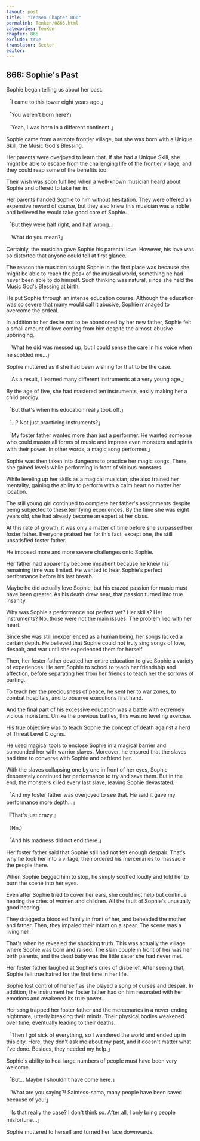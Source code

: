 ```yaml
---
layout: post
title:  "TenKen Chapter 866"
permalink: Tenken/0866.html
categories: TenKen
chapter: 866
exclude: true
translator: Seeker
editor: 
---
```

<h2>866: Sophie's Past</h2>

Sophie began telling us about her past.

「I came to this tower eight years ago.」

「You weren't born here?」

「Yeah, I was born in a different continent.」

Sophie came from a remote frontier village, but she was born with a Unique Skill, the Music God's Blessing.

Her parents were overjoyed to learn that. If she had a Unique Skill, she might be able to escape from the challenging life of the frontier village, and they could reap some of the benefits too.

Their wish was soon fulfilled when a well-known musician heard about Sophie and offered to take her in.

Her parents handed Sophie to him without hesitation. They were offered an expensive reward of course, but they also knew this musician was a noble and believed he would take good care of Sophie.

「But they were half right, and half wrong.」

「What do you mean?」

Certainly, the musician gave Sophie his parental love. However, his love was so distorted that anyone could tell at first glance.

The reason the musician sought Sophie in the first place was because she might be able to reach the peak of the musical world, something he had never been able to do himself. Such thinking was natural, since she held the Music God's Blessing at birth.

He put Sophie through an intense education course. Although the education was so severe that many would call it abusive, Sophie managed to overcome the ordeal.

In addition to her desire not to be abandoned by her new father, Sophie felt a small amount of love coming from him despite the almost-abusive upbringing.

「What he did was messed up, but I could sense the care in his voice when he scolded me...」

Sophie muttered as if she had been wishing for that to be the case.

「As a result, I learned many different instruments at a very young age.」

By the age of five, she had mastered ten instruments, easily making her a child prodigy.

「But that's when his education really took off.」

「...? Not just practicing instruments?」

「My foster father wanted more than just a performer. He wanted someone who could master all forms of music and impress even monsters and spirits with their power. In other words, a magic song performer.」

Sophie was then taken into dungeons to practice her magic songs. There, she gained levels while performing in front of vicious monsters.

While leveling up her skills as a magical musician, she also trained her mentality, gaining the ability to perform with a calm heart no matter her location.

The still young girl continued to complete her father's assignments despite being subjected to these terrifying experiences. By the time she was eight years old, she had already become an expert at her class.

At this rate of growth, it was only a matter of time before she surpassed her foster father. Everyone praised her for this fact, except one, the still unsatisfied foster father.

He imposed more and more severe challenges onto Sophie.

Her father had apparently become impatient because he knew his remaining time was limited. He wanted to hear Sophie's perfect performance before his last breath.

Maybe he did actually love Sophie, but his crazed passion for music must have been greater. As his death drew near, that passion turned into true insanity.

Why was Sophie's performance not perfect yet? Her skills? Her instruments? No, those were not the main issues. The problem lied with her heart.

Since she was still inexperienced as a human being, her songs lacked a certain depth. He believed that Sophie could not truly sing songs of love, despair, and war until she experienced them for herself.

Then, her foster father devoted her entire education to give Sophie a variety of experiences. He sent Sophie to school to teach her friendship and affection, before separating her from her friends to teach her the sorrows of parting.

To teach her the preciousness of peace, he sent her to war zones, to combat hospitals, and to observe executions first hand.

And the final part of his excessive education was a battle with extremely vicious monsters. Unlike the previous battles, this was no leveling exercise.

His true objective was to teach Sophie the concept of death against a herd of Threat Level C ogres.

He used magical tools to enclose Sophie in a magical barrier and surrounded her with warrior slaves. Moreover, he ensured that the slaves had time to converse with Sophie and befriend her.

With the slaves collapsing one by one in front of her eyes, Sophie desperately continued her performance to try and save them. But in the end, the monsters killed every last slave, leaving Sophie devastated.

「And my foster father was overjoyed to see that. He said it gave my performance more depth...」

『That's just crazy.』

（Nn.）

「And his madness did not end there.」

Her foster father said that Sophie still had not felt enough despair. That's why he took her into a village, then ordered his mercenaries to massacre the people there.

When Sophie begged him to stop, he simply scoffed loudly and told her to burn the scene into her eyes.

Even after Sophie tried to cover her ears, she could not help but continue hearing the cries of women and children. All the fault of Sophie's unusually good hearing.

They dragged a bloodied family in front of her, and beheaded the mother and father. Then, they impaled their infant on a spear. The scene was a living hell.

That's when he revealed the shocking truth. This was actually the village where Sophie was born and raised. The slain couple in front of her was her birth parents, and the dead baby was the little sister she had never met.

Her foster father laughed at Sophie's cries of disbelief. After seeing that, Sophie felt true hatred for the first time in her life.

Sophie lost control of herself as she played a song of curses and despair. In addition, the instrument her foster father had on him resonated with her emotions and awakened its true power.

Her song trapped her foster father and the mercenaries in a never-ending nightmare, utterly breaking their minds. Their physical bodies weakened over time, eventually leading to their deaths.

「Then I got sick of everything, so I wandered the world and ended up in this city. Here, they don't ask me about my past, and it doesn't matter what I've done. Besides, they needed my help.」

Sophie's ability to heal large numbers of people must have been very welcome.

「But... Maybe I shouldn't have come here.」

「What are you saying?! Saintess-sama, many people have been saved because of you!」

「Is that really the case? I don't think so. After all, I only bring people misfortune...」

Sophie muttered to herself and turned her face downwards.



